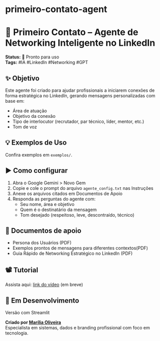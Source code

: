# primeiro-contato-agent
# 🤝 Primeiro Contato – Agente de Networking Inteligente no LinkedIn

**Status:** 🚀 Pronto para uso  
**Tags:** #IA #LinkedIn #Networking #GPT

## ✨ Objetivo
Este agente foi criado para ajudar profissionais a iniciarem conexões de forma estratégica no LinkedIn, gerando mensagens personalizadas com base em:

- Área de atuação
- Objetivo da conexão
- Tipo de interlocutor (recrutador, par técnico, líder, mentor, etc.)
- Tom de voz

## 💡 Exemplos de Uso
Confira exemplos em `exemplos/`.

## ▶️ Como configurar
1. Abra o Google Gemini > Novo Gem
2. Copie e cole o prompt do arquivo `agente_config.txt` nas Instruções
3. Anexe os arquivos citados em Documentos de Apoio
4. Responda as perguntas do agente com:
   - Seu nome, área e objetivo
   - Quem é o destinatário da mensagem
   - Tom desejado (respeitoso, leve, descontraído, técnico)

## 📎 Documentos de apoio
- Persona dos Usuários (PDF)
- Exemplos prontos de mensagens para diferentes contextos(PDF)
- Guia Rápido de Networking Estratégico no LinkedIn (PDF)

## 📽️ Tutorial
Assista aqui: [link do vídeo](https://...) (em breve)

## 🧪 Em Desenvolvimento
Versão com Streamlit


**Criado por [Marília Oliveira](https://www.linkedin.com/in/moliveira1307/)**  
Especialista em sistemas, dados e branding profissional com foco em tecnologia.
